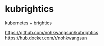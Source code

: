 # kubrightics
kubernetes + brightics


https://github.com/nohkwangsun/kubrightics
https://hub.docker.com/r/nohkwangsun
